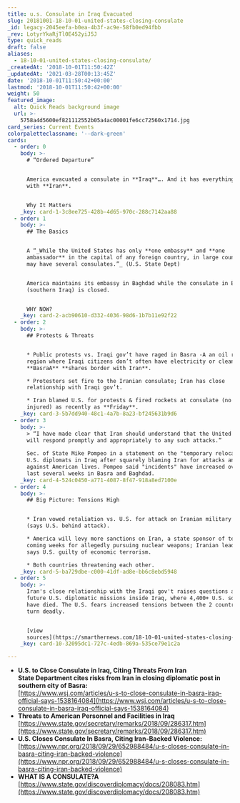 ```yaml
---
title: u.s. Consulate in Iraq Evacuated
slug: 20181001-18-10-01-united-states-closing-consulate
_id: legacy-2045eefa-b0ea-4b3f-ac9e-58fb0ed94fbb
_rev: LotyrYkaRjTl0E452yiJ5J
type: quick_reads
draft: false
aliases:
  - 18-10-01-united-states-closing-consulate/
_createdAt: '2018-10-01T11:50:42Z'
_updatedAt: '2021-03-28T00:13:45Z'
date: '2018-10-01T11:50:42+00:00'
lastmod: '2018-10-01T11:50:42+00:00'
weight: 50
featured_image:
  alt: Quick Reads background image
  url: >-
    5758a4d5600ef821112552b05a4ac00001fe6cc72560x1714.jpg
card_series: Current Events
colorpaletteclassname: '--dark-green'
cards:
  - order: 0
    body: >-
      # “Ordered Departure”


      America evacuated a consulate in **Iraq**…. And it has everything to do
      with **Iran**.


      Why It Matters
    _key: card-1-3c8ee725-428b-4d65-970c-288c7142aa88
  - order: 1
    body: >-
      ## The Basics


      A “_While the United States has only **one embassy** and **one
      ambassador** in the capital of any foreign country, in large countries it
      may have several consulates.”_ (U.S. State Dept)


      America maintains its embassy in Baghdad while the consulate in Basra
      (southern Iraq) is closed.


      WHY NOW?
    _key: card-2-acb90610-d332-4036-98d6-1b7b11e92f22
  - order: 2
    body: >-
      ## Protests & Threats


      * Public protests vs. Iraqi gov’t have raged in Basra -A an oil rich
      region where Iraqi citizens don’t often have electricity or clean water.
      **BasraA** **shares border with Iran**.

      * Protesters set fire to the Iranian consulate; Iran has close
      relationship with Iraqi gov’t.

      * Iran blamed U.S. for protests & fired rockets at consulate (no one was
      injured) as recently as **Friday**.
    _key: card-3-5b7dd940-48c1-4a7b-8a23-bf245631b9d6
  - order: 3
    body: >-
      > “I have made clear that Iran should understand that the United States
      will respond promptly and appropriately to any such attacks.”  
        
      Sec. of State Mike Pompeo in a statement on the "temporary relocation" of
      U.S. diplomats in Iraq after squarely blaming Iran for attacks and threats
      against American lives. Pompeo said "incidents" have increased over the
      last several weeks in Basra and Baghdad.
    _key: card-4-524c0450-a771-4087-8f47-918a8ed7100e
  - order: 4
    body: >-
      ## Big Picture: Tensions High


      * Iran vowed retaliation vs. U.S. for attack on Iranian military parade
      (says U.S. behind attack).

      * America will levy more sanctions on Iran, a state sponsor of terror, in
      coming weeks for allegedly pursuing nuclear weapons; Iranian leadership
      says U.S. guilty of economic terrorism.

      * Both countries threatening each other.
    _key: card-5-ba729dbe-c000-41df-ad8e-bb6c8ebd5948
  - order: 5
    body: >-
      Iran's close relationship with the Iraqi gov't raises questions about
      future U.S. diplomatic missions inside Iraq, where 4,400+ U.S. soldiers
      have died. The U.S. fears increased tensions between the 2 countries will
      turn deadly.


      [view
      sources](https://smarthernews.com/18-10-01-united-states-closing-consulate/)
    _key: card-10-32095dc1-727c-4edb-869a-535ce79e1c2a

---
```

* **U.S. to Close Consulate in Iraq, Citing Threats From Iran**  
**State Department cites risks from Iran in closing diplomatic post in southern city of Basra:**  
[https://www.wsj.com/articles/u-s-to-close-consulate-in-basra-iraq-official-says-1538164084](https://www.wsj.com/articles/u-s-to-close-consulate-in-basra-iraq-official-says-1538164084)
* **Threats to American Personnel and Facilities in Iraq**  
[https://www.state.gov/secretary/remarks/2018/09/286317.htm](https://www.state.gov/secretary/remarks/2018/09/286317.htm)
* **U.S. Closes Consulate In Basra, Citing Iran-Backed Violence:**  
[https://www.npr.org/2018/09/29/652988484/u-s-closes-consulate-in-basra-citing-iran-backed-violence](https://www.npr.org/2018/09/29/652988484/u-s-closes-consulate-in-basra-citing-iran-backed-violence)
* **WHAT IS A CONSULATE?A**  
[https://www.state.gov/discoverdiplomacy/docs/208083.htm](https://www.state.gov/discoverdiplomacy/docs/208083.htm)